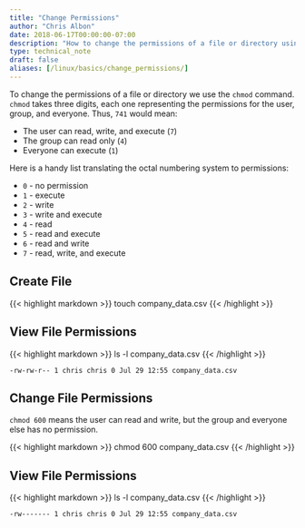 ```yaml
---
title: "Change Permissions"
author: "Chris Albon"
date: 2018-06-17T00:00:00-07:00
description: "How to change the permissions of a file or directory using the Linux command line."
type: technical_note
draft: false
aliases: [/linux/basics/change_permissions/]
---
```


To change the permissions of a file or directory we use the `chmod` command. `chmod` takes three digits, each one representing the permissions for the user, group, and everyone. Thus, `741` would mean:

- The user can read, write, and execute (`7`)
- The group can read only (`4`)
- Everyone can execute (`1`)

Here is a handy list translating the octal numbering system to permissions:

- `0` - no permission
- `1` - execute
- `2` - write
- `3` - write and execute
- `4` - read
- `5` - read and execute
- `6` - read and write
- `7` - read, write, and execute

## Create File

{{< highlight markdown >}}
touch company_data.csv
{{< /highlight >}}

## View File Permissions

{{< highlight markdown >}}
ls -l company_data.csv
{{< /highlight >}}
```
-rw-rw-r-- 1 chris chris 0 Jul 29 12:55 company_data.csv
```

## Change File Permissions

`chmod 600` means the user can read and write, but the group and everyone else has no permission.

{{< highlight markdown >}}
chmod 600 company_data.csv
{{< /highlight >}}

## View File Permissions

{{< highlight markdown >}}
ls -l company_data.csv
{{< /highlight >}}
```
-rw------- 1 chris chris 0 Jul 29 12:55 company_data.csv
```